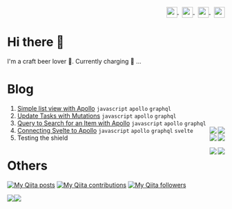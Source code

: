 <p align="right">
<a href="your link" target="blank">
  <img align="center" src="https://cdn.jsdelivr.net/npm/simple-icons@3.0.1/icons/twitter.svg" alt="" height="25" width="25" />
</a>&nbsp;
<a href="your link" target="blank">
  <img align="center" src="https://cdn.jsdelivr.net/npm/simple-icons@3.0.1/icons/linkedin.svg" alt="" height="25" width="25" />
</a>&nbsp;
<a href="your link" target="blank">
  <img align="center" src="https://cdn.jsdelivr.net/npm/simple-icons@3.0.1/icons/instagram.svg" alt="" height="25" width="25" />
</a>&nbsp;
<a href="your link" target="blank">
  <img align="center" src="https://cdn.jsdelivr.net/npm/simple-icons@3.0.1/icons/youtube.svg" alt="" height="25" width="25" />
</a>
</p>

# Hi there 👋

I'm a craft beer lover :beer:. Currently charging :battery: ...


# Blog

1. [Simple list view with Apollo](https://gist.github.com/narutaro/cd0006bc0d066fc6548534b1c1a36fb0) `javascript` `apollo` `graphql`
2. [Update Tasks with Mutations](https://gist.github.com/narutaro/d0033155abb47cb5a8be05c3a0c5ebc7) `javascript` `apollo` `graphql`
3. [Query to Search for an Item with Apollo](https://gist.github.com/narutaro/823f29425c47bc7eda5ab260fdc2c26c) `javascript` `apollo` `graphql`
4. [Connecting Svelte to Apollo](https://gist.github.com/narutaro/7f85ccb919159026f0bc8cb22d872fec) `javascript` `apollo` `graphql` `svelte` <img src="https://img.shields.io/badge/-javascript-blue" align="right" /><img src="https://img.shields.io/badge/-javascript-blue" align="right" />
5. Testing the shield <img src="https://img.shields.io/badge/-javascript-blue" align="right" /><img src="https://img.shields.io/badge/-javascript-blue" align="right" />


<img src="https://img.shields.io/badge/-javascript-blue" align="right" /><img src="https://img.shields.io/badge/-javascript-blue" align="right" />

# Others

[![My Qiita posts](https://qiita-badge.apiapi.app/s/narutaro/posts.svg)](http://qiita.com/narutaro)
[![My Qiita contributions](https://qiita-badge.apiapi.app/s/narutaro/contributions.svg)](http://qiita.com/narutaro)
[![My Qiita followers](https://qiita-badge.apiapi.app/s/narutaro/followers.svg)](http://qiita.com/narutaro)

![](https://img.shields.io/badge/-javascript-blue)![](https://img.shields.io/badge/-javascript-blue)
